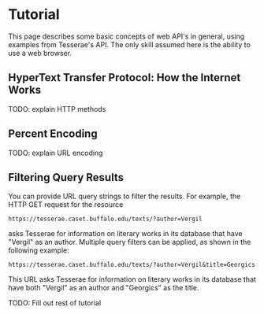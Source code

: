 # Tutorial

This page describes some basic concepts of web API's in general, using examples from Tesserae's API.  The only skill assumed here is the ability to use a web browser.

## HyperText Transfer Protocol:  How the Internet Works

TODO:  explain HTTP methods

## Percent Encoding

TODO:  explain URL encoding

## Filtering Query Results

You can provide URL query strings to filter the results.  For example, the HTTP GET request for the resource

```
https://tesserae.caset.buffalo.edu/texts/?author=Vergil
```

asks Tesserae for information on literary works in its database that have "Vergil" as an author.  Multiple query filters can be applied, as shown in the following example:

```
https://tesserae.caset.buffalo.edu/texts/?author=Vergil&title=Georgics
```

This URL asks Tesserae for information on literary works in its database that have both "Vergil" as an author and "Georgics" as the title.

TODO:  Fill out rest of tutorial
